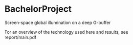 # BachelorProject
Screen-space global illumination on a deep G-buffer

For an overview of the technology used here and results, see report/main.pdf